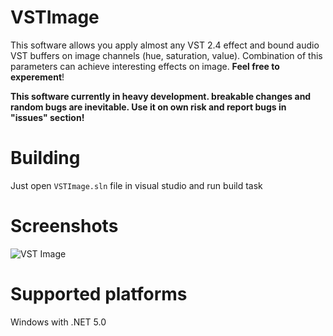# VSTImage
This software allows you apply almost any VST 2.4 effect and bound audio VST buffers on image channels (hue, saturation, value). Combination of this parameters can achieve interesting effects on image. **Feel free to experement**!

**This software currently in heavy development. breakable changes and random bugs are inevitable. Use it on own risk and report bugs in "issues" section!**

# Building
Just open ``VSTImage.sln`` file in visual studio and run build task

# Screenshots
![VST Image](https://i.imgur.com/dXRrTNu.png)

# Supported platforms
Windows with .NET 5.0